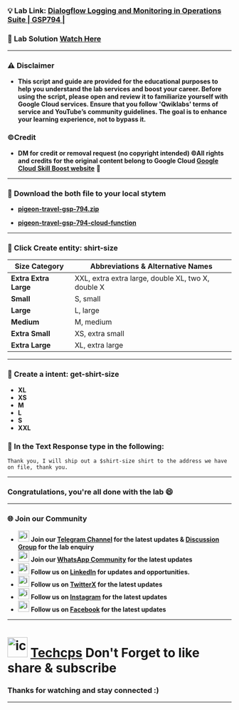 
### 💡 Lab Link: [Dialogflow Logging and Monitoring in Operations Suite | GSP794 |](https://www.cloudskillsboost.google/focuses/12366?parent=catalog)

### 🚀 Lab Solution [Watch Here](https://youtu.be/jQR3puiKCDM)

---

### ⚠️ Disclaimer
- **This script and guide are provided for  the educational purposes to help you understand the lab services and boost your career. Before using the script, please open and review it to familiarize yourself with Google Cloud services. Ensure that you follow 'Qwiklabs' terms of service and YouTube’s community guidelines. The goal is to enhance your learning experience, not to bypass it.**

### ©Credit
- **DM for credit or removal request (no copyright intended) ©All rights and credits for the original content belong to Google Cloud [Google Cloud Skill Boost website](https://www.cloudskillsboost.google/)** 🙏

---

### 🚨 Download the both file to your local stytem
- **[pigeon-travel-gsp-794.zip](https://storage.cloud.google.com/qwiklabs-resources-ccai-quest/pigeon-travel-gsp-794.zip)**

- **[pigeon-travel-gsp-794-cloud-function](https://storage.cloud.google.com/qwiklabs-resources-ccai-quest/pigeon-travel-gsp-794-cloud-function.zip)**
---

### 🚀 Click Create entity: **shirt-size**

| Size Category      | Abbreviations & Alternative Names          |
|-------------------|------------------------------------------|
| **Extra Extra Large** | XXL, extra extra large, double XL, two X, double X |
| **Small**          | S, small                                |
| **Large**          | L, large                                |
| **Medium**         | M, medium                               |
| **Extra Small**    | XS, extra small                         |
| **Extra Large**     | XL, extra large                         |

---

### 🚀 Create a intent: **get-shirt-size**
- **XL**
- **XS**
- **M**
- **L**
- **S**
- **XXL**

### 🚀 In the Text Response type in the following:
```
Thank you, I will ship out a $shirt-size shirt to the address we have on file, thank you.
```
---

### Congratulations, you're all done with the lab 😄

---

### 🌐 Join our Community

- <img src="https://github.com/user-attachments/assets/a4a4b767-151c-461d-bca1-da6d4c0cd68a" alt="icon" width="25" height="25"> **Join our [Telegram Channel](https://t.me/Techcps) for the latest updates & [Discussion Group](https://t.me/Techcpschat) for the lab enquiry**
- <img src="https://github.com/user-attachments/assets/aa10b8b2-5424-40bc-8911-7969f29f6dae" alt="icon" width="25" height="25"> **Join our [WhatsApp Community](https://whatsapp.com/channel/0029Va9nne147XeIFkXYv71A) for the latest updates**
- <img src="https://github.com/user-attachments/assets/b9da471b-2f46-4d39-bea9-acdb3b3a23b0" alt="icon" width="25" height="25"> **Follow us on [LinkedIn](https://www.linkedin.com/company/techcps/) for updates and opportunities.**
- <img src="https://github.com/user-attachments/assets/a045f610-775d-432a-b171-97a2d19718e2" alt="icon" width="25" height="25"> **Follow us on [TwitterX](https://twitter.com/Techcps_/) for the latest updates**
- <img src="https://github.com/user-attachments/assets/84e23456-7ed3-402a-a8a9-5d2fb5b44849" alt="icon" width="25" height="25"> **Follow us on [Instagram](https://instagram.com/techcps/) for the latest updates**
- <img src="https://github.com/user-attachments/assets/fc77ddc4-5b3b-42a9-a8da-e5561dce0c70" alt="icon" width="25" height="25"> **Follow us on [Facebook](https://facebook.com/techcps/) for the latest updates**

---

# <img src="https://github.com/user-attachments/assets/6ee41001-c795-467c-8d96-06b56c246b9c" alt="icon" width="45" height="45"> [Techcps](https://www.youtube.com/@techcps) Don't Forget to like share & subscribe

### Thanks for watching and stay connected :)
---
